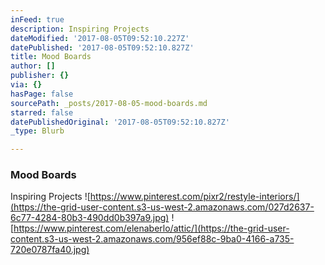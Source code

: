 ```yaml
---
inFeed: true
description: Inspiring Projects
dateModified: '2017-08-05T09:52:10.227Z'
datePublished: '2017-08-05T09:52:10.827Z'
title: Mood Boards
author: []
publisher: {}
via: {}
hasPage: false
sourcePath: _posts/2017-08-05-mood-boards.md
starred: false
datePublishedOriginal: '2017-08-05T09:52:10.827Z'
_type: Blurb

---
```

### Mood Boards

Inspiring Projects
![https://www.pinterest.com/pixr2/restyle-interiors/](https://the-grid-user-content.s3-us-west-2.amazonaws.com/027d2637-6c77-4284-80b3-490dd0b397a9.jpg)
![https://www.pinterest.com/elenaberlo/attic/](https://the-grid-user-content.s3-us-west-2.amazonaws.com/956ef88c-9ba0-4166-a735-720e0787fa40.jpg)